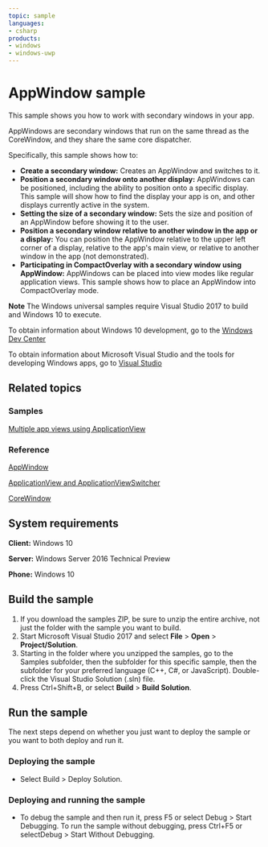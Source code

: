 ```yaml
---
topic: sample
languages:
- csharp
products:
- windows
- windows-uwp
---
```


<!---
  category: ControlsLayoutAndText
--->

# AppWindow sample

This sample shows you how to work with secondary windows in your app.

AppWindows are secondary windows that run on the same thread as the CoreWindow, and they share the same core dispatcher.

Specifically, this sample shows how to:

- **Create a secondary window:** Creates an AppWindow and switches to it.
- **Position a secondary window onto another display:** AppWindows can be positioned, including the ability to position onto a specific display. This sample will show how to find the display your app is on, and other displays currently active in the system.
- **Setting the size of a secondary window:** Sets the size and position of an AppWindow before showing it to the user.
- **Position a secondary window relative to another window in the app or a display:** You can position the AppWindow relative to the upper left corner of a display, relative to the app's main view, or relative to another window in the app (not demonstrated).
- **Participating in CompactOverlay with a secondary window using AppWindow:** AppWindows can be placed into view modes like regular application views. This sample shows how to place an AppWindow into CompactOverlay mode.

**Note** The Windows universal samples require Visual Studio 2017 to build and Windows 10 to execute.

To obtain information about Windows 10 development, go to the [Windows Dev Center](http://go.microsoft.com/fwlink/?LinkID=532421)

To obtain information about Microsoft Visual Studio and the tools for developing Windows apps, go to [Visual Studio](http://go.microsoft.com/fwlink/?LinkID=532422)

## Related topics

### Samples

[Multiple app views using ApplicationView](../Sample/MultipleViews)

### Reference

[AppWindow](https://docs.microsoft.com/en-us/uwp/api/windows.ui.windowmanagement)

[ApplicationView and ApplicationViewSwitcher](https://docs.microsoft.com/en-us/uwp/api/windows.ui.viewmanagement)

[CoreWindow](https://docs.microsoft.com/en-us/uwp/api/Windows.UI.Core.CoreWindow)

## System requirements

**Client:** Windows 10 

**Server:** Windows Server 2016 Technical Preview

**Phone:** Windows 10 

## Build the sample

1. If you download the samples ZIP, be sure to unzip the entire archive, not just the folder with the sample you want to build. 
2. Start Microsoft Visual Studio 2017 and select **File** \> **Open** \> **Project/Solution**.
3. Starting in the folder where you unzipped the samples, go to the Samples subfolder, then the subfolder for this specific sample, then the subfolder for your preferred language (C++, C#, or JavaScript). Double-click the Visual Studio Solution (.sln) file.
4. Press Ctrl+Shift+B, or select **Build** \> **Build Solution**.

## Run the sample

The next steps depend on whether you just want to deploy the sample or you want to both deploy and run it.

### Deploying the sample

- Select Build > Deploy Solution. 

### Deploying and running the sample

- To debug the sample and then run it, press F5 or select Debug >  Start Debugging. To run the sample without debugging, press Ctrl+F5 or selectDebug > Start Without Debugging. 
